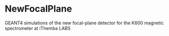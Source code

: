 # NewFocalPlane
GEANT4 simulations of the new focal-plane detector for the K600 magnetic spectrometer at iThemba LABS
